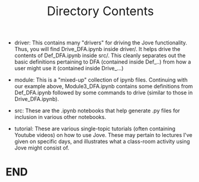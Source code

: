 <header> 
    <font size="6">
    Directory Contents
    </font>
</header>

* driver: This contains many "drivers" for driving the Jove functionality.
  Thus, you will find Drive_DFA.ipynb inside driver/. It helps drive the
  contents of Def_DFA.ipynb inside src/. This cleanly separates out the
  basic definitions pertaining to DFA (contained inside Def_..) from how
  a user might use it (contained inside Drive_...)

* module: This is a "mixed-up" collection of ipynb files. Continuing with
  our example above, Module3_DFA.ipynb contains some definitions from
  Def_DFA.ipynb followed by some commands to drive (similar to those in
  Drive_DFA.ipynb).

* src: These are the .ipynb notebooks that help generate .py files for
  inclusion in various other notebooks.

* tutorial: These are various single-topic tutorials (often containing
  Youtube videos) on how to use Jove. These may pertain to lectures I've
  given on specific days, and illustrates what a class-room activity
  using Jove might consist of.

# END

